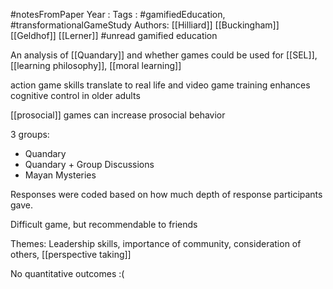 #notesFromPaper
Year   :
Tags   : #gamifiedEducation, #transformationalGameStudy
Authors: [[Hilliard]] [[Buckingham]] [[Geldhof]] [[Lerner]]
#unread gamified education

An analysis of [[Quandary]] and whether games could be used for [[SEL]], [[learning philosophy]], [[moral learning]]

action game skills translate to real life and video game training enhances cognitive control in older adults

[[prosocial]] games can increase prosocial behavior

3 groups:

 - Quandary
 - Quandary + Group Discussions
 - Mayan Mysteries

Responses were coded based on how much depth of response participants gave.

Difficult game, but recommendable to friends

Themes: Leadership skills, importance of community, consideration of others, [[perspective taking]]

No quantitative outcomes :(
